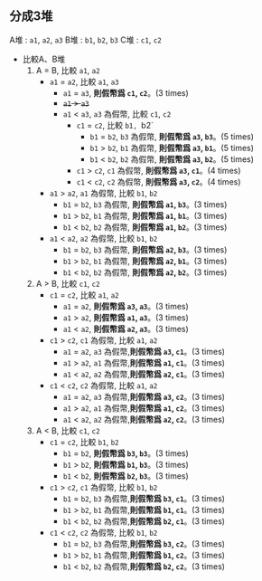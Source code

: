 ## 分成3堆
A堆 : `a1`, `a2`, `a3`
B堆 : `b1`, `b2`, `b3`
C堆 : `c1`, `c2`
+ 比較A、B堆
    1. A = B, 比較 `a1`, `a2`
        + `a1` = `a2`, 比較 `a1`, `a3`
            + `a1` = `a3`, **則假幣爲 `c1`, `c2`**。(3 times)
            + ~~`a1` > `a3`~~ 
            + `a1` < `a3`,  `a3` 為假幣, 比較 `c1`, `c2` 
                + `c1` = `c2`, 比較 `b1, `b2`
                    + `b1` = `b2`, `b3` 為假幣, **則假幣爲 `a3`, `b3`**。(5 times)
                    + `b1` > `b2`, `b1` 為假幣, **則假幣爲 `a3`, `b1`**。(5 times)
                    + `b1` < `b2`, `b2` 為假幣, **則假幣爲 `a3`, `b2`**。(5 times)
                + `c1` > `c2`, `c1` 為假幣, **則假幣爲 `a3`, `c1`**。(4 times)
                + `c1` < `c2`, `c2` 為假幣, **則假幣爲 `a3`, `c2`**。(4 times)
        + `a1` > `a2`, `a1` 為假幣, 比較 `b1`, `b2`
            + `b1` = `b2`, `b3` 為假幣, **則假幣爲 `a1`, `b3`**。(3 times)
            + `b1` > `b2`, `b1` 為假幣, **則假幣爲 `a1`, `b1`**。(3 times)
            + `b1` < `b2`, `b2` 為假幣, **則假幣爲 `a1`, `b2`**。(3 times)
        + `a1` < `a2`, `a2` 為假幣, 比較 `b1`, `b2`
            + `b1` = `b2`, `b3` 為假幣, **則假幣爲 `a2`, `b3`**。(3 times)
            + `b1` > `b2`, `b1` 為假幣, **則假幣爲 `a2`, `b1`**。(3 times)
            + `b1` < `b2`, `b2` 為假幣, **則假幣爲 `a2`, `b2`**。(3 times)
    2. A > B, 比較 `c1`, `c2`
        + `c1` = `c2`, 比較 `a1`, `a2`
            + `a1` = `a2`, **則假幣爲 `a3`, `a3`**。(3 times)
            + `a1` > `a2`, **則假幣爲 `a1`, `a3`**。(3 times)
            + `a1` < `a2`, **則假幣爲 `a2`, `a3`**。(3 times)
        + `c1` > `c2`, `c1` 為假幣, 比較 `a1`, `a2`
            + `a1` = `a2`, `a3` 為假幣,**則假幣爲 `a3`, `c1`**。(3 times)
            + `a1` > `a2`, `a1` 為假幣,**則假幣爲 `a1`, `c1`**。(3 times)
            + `a1` < `a2`, `a2` 為假幣,**則假幣爲 `a2`, `c1`**。(3 times)
        + `c1` < `c2`, `c2` 為假幣, 比較 `a1`, `a2`
            + `a1` = `a2`, `a3` 為假幣,**則假幣爲 `a3`, `c2`**。(3 times)
            + `a1` > `a2`, `a1` 為假幣,**則假幣爲 `a1`, `c2`**。(3 times)
            + `a1` < `a2`, `a2` 為假幣,**則假幣爲 `a2`, `c2`**。(3 times)
    3. A < B, 比較 `c1`, `c2`
        + `c1` = `c2`, 比較 `b1`, `b2`
            + `b1` = `b2`, **則假幣爲 `b3`, `b3`**。(3 times)
            + `b1` > `b2`, **則假幣爲 `b1`, `b3`**。(3 times)
            + `b1` < `b2`, **則假幣爲 `b2`, `b3`**。(3 times)
        + `c1` > `c2`, `c1` 為假幣, 比較 `b1`, `b2`
            + `b1` = `b2`, `b3` 為假幣,**則假幣爲 `b3`, `c1`**。(3 times)
            + `b1` > `b2`, `b1` 為假幣,**則假幣爲 `b1`, `c1`**。(3 times)
            + `b1` < `b2`, `b2` 為假幣,**則假幣爲 `b2`, `c1`**。(3 times)
        + `c1` < `c2`, `c2` 為假幣, 比較 `b1`, `b2`
            + `b1` = `b2`, `b3` 為假幣,**則假幣爲 `b3`, `c2`**。(3 times)
            + `b1` > `b2`, `b1` 為假幣,**則假幣爲 `b1`, `c2`**。(3 times)
            + `b1` < `b2`, `b2` 為假幣,**則假幣爲 `b2`, `c2`**。(3 times)
